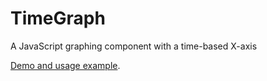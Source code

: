 # TimeGraph
A JavaScript graphing component with a time-based X-axis

<a href="http://zoomeranalytics.github.io/timegraph" target="_blank">Demo and usage example</a>.
